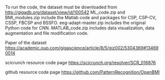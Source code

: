 To run the code, the dataset must be downloaded from http://gigadb.org/dataset/view/id/100542
ML_code.zip and BMI_modules.zip include the Matlab code and packages for CSP, CSP-CV, CSSP, FBCSP and BSSFO.
eeg-adapt-master.zip includes the original Python code for CNN.
MATLAB_code.zip includes data visualization, data augmentation and file modification code.

Paper of the dataset
https://academic.oup.com/gigascience/article/8/5/giz002/5304369#134690014

scicrunch resource code page
https://scicrunch.org/resolver/SCR_016876

github resource code page
https://github.com/PatternRecognition/OpenBMI
